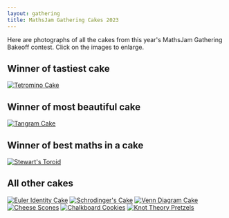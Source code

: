 ```yaml
---
layout: gathering
title: MathsJam Gathering Cakes 2023
---
```

	
Here are photographs of all the cakes from this year's MathsJam Gathering Bakeoff contest. Click on the images to enlarge.

## Winner of tastiest cake
[![Tetromino Cake](https://mathsjam.com/assets/cakes/2023/cakes-4_sm.jpg)](https://mathsjam.com/assets/cakes/2023/cakes-4.jpg)
## Winner of most beautiful cake
[![Tangram Cake](https://mathsjam.com/assets/cakes/2023/cakes-9_sm.jpg)](https://mathsjam.com/assets/cakes/2023/cakes-9.jpg)
## Winner of best maths in a cake
[![Stewart's Toroid](https://mathsjam.com/assets/cakes/2023/cakes-3_sm.jpg)](https://mathsjam.com/assets/cakes/2023/cakes-3.jpg)

## All other cakes
[![Euler Identity Cake](https://mathsjam.com/assets/cakes/2023/cakes-1_sm.jpg)](https://mathsjam.com/assets/cakes/2023/cakes-1.jpg)
[![Schrodinger's Cake](https://mathsjam.com/assets/cakes/2023/cakes-2_sm.jpg)](https://mathsjam.com/assets/cakes/2023/cakes-10.jpg)
[![Venn Diagram Cake](https://mathsjam.com/assets/cakes/2023/cakes-5_sm.jpg)](https://mathsjam.com/assets/cakes/2023/cakes-5.jpg)
[![Cheese Scones](https://mathsjam.com/assets/cakes/2023/cakes-6_sm.jpg)](https://mathsjam.com/assets/cakes/2023/cakes-6.jpg)
[![Chalkboard Cookies](https://mathsjam.com/assets/cakes/2023/cakes-7_sm.jpg)](https://mathsjam.com/assets/cakes/2023/cakes-7.jpg)
[![Knot Theory Pretzels](https://mathsjam.com/assets/cakes/2023/cakes-8_sm.jpg)](https://mathsjam.com/assets/cakes/2023/cakes-8.jpg)
